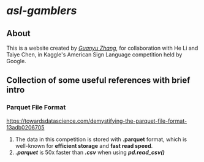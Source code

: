 # ***asl-gamblers***
## About

This is a website created by *[Guanyu Zhang](https://github.com/TonyZhang2004)*, for collaboration with He Li and Taiye Chen, in Kaggle's American Sign Language competition held by Google.

## Collection of some useful references with brief intro

### Parquet File Format

<https://towardsdatascience.com/demystifying-the-parquet-file-format-13adb0206705>

1. The data in this competition is stored with **.parquet** format, which is well-known for **efficient storage** and **fast read speed**.
2. ***.parquet*** is 50x faster than ***.csv*** when using ***pd.read_csv()***
